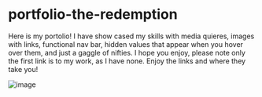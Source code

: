 # portfolio-the-redemption
Here is my portolio! I have show cased my skills with media quieres, images with links, functional nav bar, hidden values that appear when you hover over them, and just a gaggle of nifties.
I hope you enjoy, please note only the first link is to my work, as I have none. Enjoy the links and where they take you!

![image](https://github.com/steviesummers/portfolio-the-redemption/assets/145593965/2bd10316-a1e0-4435-960c-50aec6878810)
